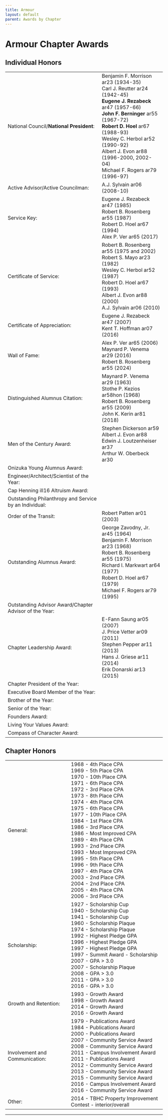 ```yaml
---
title: Armour
layout: default
parent: Awards by Chapter
---
```


<link rel="stylesheet" href="{{ '/assets/css/by_chapter.css' | relative_url }}">

# Armour Chapter Awards

## Individual Honors

<table>
<tbody>

<tr>
<td>National Council/<b>National President</b>:</td>
<td>Benjamin F. Morrison ar23 (1934-35)
<br>Carl J. Reutter ar24 (1942-45)
<br><b>Eugene J. Rezabeck</b> ar47 (1957-66)
<br><b>John F. Berninger</b> ar55 (1967-72)
<br><b>Robert D. Hoel</b> ar67 (1988-93)
<br>Wesley C. Herbol ar52 (1990-92)
<br>Albert J. Evon ar88 (1996-2000, 2002-04)
<br>Michael F. Rogers ar79 (1996-97)
</td></tr>

<tr>
<td>Active Advisor/Active Councilman:</td>
<td>A.J. Sylvain ar06 (2008-10)
</td></tr>

<tr>
<td>Service Key:</td>
<td>Eugene J. Rezabeck ar47 (1985)
<br>Robert B. Rosenberg ar55 (1987)
<br>Robert D. Hoel ar67 (1994)
<br>Alex P. Ver ar65 (2017)
</td></tr>

<tr>
<td>Certificate of Service:</td>
<td>Robert B. Rosenberg ar55 (1975 and 2002)
<br>Robert S. Mayo ar23 (1982)
<br>Wesley C. Herbol ar52 (1987)
<br>Robert D. Hoel ar67 (1993)
<br>Albert J. Evon ar88 (2000)
<br>A.J. Sylvain ar06 (2010)
</td></tr>

<tr>
<td>Certificate of Appreciation:</td>
<td>Eugene J. Rezabeck ar47 (2007)
<br>Kent T. Hoffman ar07 (2016)
</td></tr>

<tr><td>Wall of Fame:</td>
<td>Alex P. Ver ar65 (2006)
<br>Maynard P. Venema ar29 (2016)
<br>Robert B. Rosenberg ar55 (2024)
</td></tr>

<tr>
<td>Distinguished Alumnus Citation:</td>
<td>Maynard P. Venema ar29 (1963)
<br>Stothe P. Kezios ar58hon (1968)
<br>Robert B. Rosenberg ar55 (2009)
<br>John K. Kerin ar81 (2018)
</td></tr>

<tr>
<td>Men of the Century Award:</td>
<td>Stephen  Dickerson ar59
<br>Albert J. Evon ar88
<br>Edwin J. Loutzenheiser ar37
<br>Arthur W. Oberbeck ar30
</td></tr>

<tr>
<td>Onizuka Young Alumnus Award:</td>
<td> 
</td></tr>

<tr>
<td>Engineer/Architect/Scientist of the Year:</td>
<td> 
</td></tr>

<tr>
<td>Cap Henning ill16 Altruism Award:</td>
<td> 
</td></tr>

<tr>
<td>Outstanding Philanthropy and Service by an Individual:</td>
<td> 
</td></tr>

<tr>
<td>Order of the Transit:</td>
<td>Robert Patten ar01 (2003)
</td></tr>

<tr>
<td>Outstanding Alumnus Award:</td>
<td>George Zavodny, Jr. ar45 (1964)
<br>Benjamin F. Morrison ar23 (1968)
<br>Robert B. Rosenberg ar55 (1975)
<br>Richard I. Markwart ar64 (1977)
<br>Robert D. Hoel ar67 (1979)
<br>Michael F. Rogers ar79 (1995)
</td></tr>

<tr>
<td>Outstanding Advisor Award/Chapter Advisor of the Year:</td>
<td> 
</td></tr>

<tr>
<td>Chapter Leadership Award:</td>
<td>E-Fann Saung ar05 (2007)
<br>J. Price Vetter ar09 (2011)
<br>Stephen Pepper ar11 (2013)
<br>Hans J. Griese ar11 (2014)
<br>Erik Donarski ar13 (2015)
</td></tr>

<tr>
<td>Chapter President of the Year:</td>
<td> 
</td></tr>

<tr>
<td>Executive Board Member of the Year:</td>
<td> 
</td></tr>

<tr>
<td>Brother of the Year:</td>
<td> 
</td></tr>

<tr>
<td>Senior of the Year:</td>
<td>
</td></tr>

<tr>
<td>Founders Award:</td>
<td> 
</td></tr>

<tr>
<td>Living Your Values Award:</td>
<td> 
</td></tr>

<tr>
<td>Compass of Character Award:</td>
<td>
</td></tr>

</tbody>
</table>

## Chapter Honors

<table>
<tbody>
<tr>
<td>General:</td>
<td>1968 - 4th Place CPA
<br>1969 - 5th Place CPA
<br>1970 - 10th Place CPA
<br>1971 - 6th Place CPA
<br>1972 - 3rd Place CPA
<br>1973 - 8th Place CPA
<br>1974 - 4th Place CPA
<br>1975 - 6th Place CPA
<br>1977 - 10th Place CPA
<br>1984 - 1st Place CPA
<br>1986 - 3rd Place CPA
<br>1986 - Most Improved CPA
<br>1989 - 4th Place CPA
<br>1993 - 2nd Place CPA
<br>1993 - Most Improved CPA
<br>1995 - 5th Place CPA
<br>1996 - 9th Place CPA
<br>1997 - 4th Place CPA
<br>2003 - 2nd Place CPA
<br>2004 - 2nd Place CPA
<br>2005 - 4th Place CPA
<br>2006 - 3rd Place CPA
</td></tr>

<tr>
<td>Scholarship:</td>
<td>1927 - Scholarship Cup
<br>1940 - Scholarship Cup
<br>1941 - Scholarship Cup
<br>1960 - Scholarship Plaque
<br>1974 - Scholarship Plaque
<br>1992 - Highest Pledge GPA
<br>1996 - Highest Pledge GPA
<br>1997 - Highest Pledge GPA
<br>1997 - Summit Award - Scholarship
<br>2007 - GPA > 3.0
<br>2007 - Scholarship Plaque
<br>2008 - GPA > 3.0
<br>2011 - GPA > 3.0
<br>2016 - GPA > 3.0
</td></tr>

<tr>
<td>Growth and Retention:</td>
<td>1993 - Growth Award
<br>1998 - Growth Award
<br>2014 - Growth Award
<br>2016 - Growth Award
</td></tr>

<tr>
<td>Involvement and Communication:</td>
<td>1979 - Publications Award
<br>1984 - Publications Award
<br>2000 - Publications Award
<br>2007 - Community Service Award
<br>2008 - Community Service Award
<br>2011 - Campus Involvement Award
<br>2011 - Publications Award
<br>2012 - Community Service Award
<br>2013 - Community Service Award
<br>2015 - Community Service Award
<br>2016 - Campus Involvement Award
<br>2016 - Community Service Award
</td></tr>

<tr>
<td>Other:</td>
<td>2014 - TBHC Property Improvement Contest - interior/overall
</td></tr>

</tbody>

</table>

---
